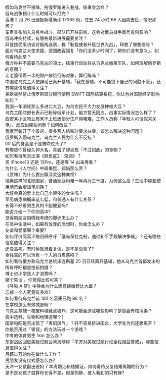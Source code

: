 假如乌克兰不投降，拖俄罗斯进入巷战，结果会怎样？  
俄乌战争预计什么时候可以打完？  
香港 2 月 26 日通报新增确诊 17063 例，过去 24 小时 66 人因病去世，情况如何？  
车臣宣布加入乌克兰战斗，部队已开往前线，这会对俄乌战争局势有何影响？  
俄乌冲突持续，有哪些最新进展需要关注？  
拜登接受采访谈对俄两选项，称「制裁或者开启世界大战」，释放了哪些信号？  
面对乌克兰大使求援，德国政客回复「你们没多少时间了，帮你们没有意义」，如何看待此举？  
俄方称并不需要乌克兰的领土，结束行动后将从乌克兰撤离军队，如何理解俄罗斯的意图？  
让老婆带着一半的财产嫁给行贿对象，算行贿吗？  
中国驻乌克兰大使辟谣已离开基辅，「我在基辅，不可能抛下自己的同胞不管」，还有哪些信息值得关注？  
美欧突然禁止俄罗斯部分银行使用 SWIFT 国际结算系统，你认为对国际经济影响如何？  
我国一年消耗那么多进口大豆，为何农民不大力发展种植大豆？  
乌克兰国防部长表示已粉碎俄军计划，俄方暂无回应，战事实际情况怎么样了？  
西安某小区物业周末不上班致部分住户购电难，工作人员称「年轻人可请假来买电」，反应出哪些问题？如何改进？  
我家里新开了个饭店，很多客人结账时要求抹零，该怎么解决这种问题？  
俄罗斯入侵乌克兰，乌克兰人民为什么不反抗？  
00 后的身高是不是被吹过头了?  
有哪些你曾经久仰大名，真尝了却发现「不过如此」的食物？  
如何看待吴京出演《巨齿鲨2：深渊》？  
买 iPhone13 还是 13Pro，还是等 14 出来再看？  
为什么《人世间》中周秉昆、郑娟那么苦？  
《原神》为什么要出飘浮灵这种粪怪?  
瑞典这样的北欧国家，普通家庭用电一年两万三千度，为何这么高？生活中哪些使用场景会增加电消耗？  
大叔会真的爱上比自己小很多的女生吗？  
罕见病患病概率这么低，和普通人有什么关系？  
长得不好看男生真的不配被爱吗?  
能否介绍一下你的高中?  
觉得男朋友阻碍我考研的脚步怎么办？  
在高中生活中，如果有放弃的念想时，你会怎么办？  
友谊和爱情哪个重要?  
如何评价阿富汗塔利班呼吁「俄乌保持克制，通过和平手段解决争端」？还有哪些信息值得关注？  
还没高考，有时候就想着复读，是不是没救了?  
金钱真的可以治愈一个人的自卑感吗？  
如何看待俄方称乌克兰总统泽连斯基 25 日已经离开基辅，他从乌克兰首都发出的所有呼吁都是提前拍摄？  
博士进小学是人才浪费吗？  
哪个笑话 ，你觉得比较可笑？  
《哆啦 A 梦》中静香为什么愿意嫁给野比大雄？  
忘掉一个人究竟有多难?  
如何看待乌克兰前 100 名富豪已跑 96 名？  
在学校怎么有效减肥啊？  
乌克兰基辅一核废料埋藏点被炸，这可能会造成哪些影响？是否会有核污染？  
高中选科，生物和地理选哪个?  
国家电网是否出现了「离职风气」？好不容易挤进国企，大学生为何还想离开？  
你是否用过「错误」的方法玩过一个游戏？  
中考的体育男生 1km 怎么办？  
东部战区回应美舰过航台湾海峡称「中方对美舰过航行动全程跟监警戒」，哪些信息值得关注？  
月薪过万的你在做什么工作？  
男朋友没有仪式感怎么办?  
天津一女孩翻出爸妈 7 本离婚证和结婚证，如何看待反复结婚离婚的行为？  
是不是女孩子就算你长得不差，但是你胖，被人看到的只有胖?  
